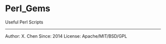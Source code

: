 Perl_Gems
=========

Useful Perl Scripts

-----
Author: X. Chen
Since: 2014
License: Apache/MIT/BSD/GPL
